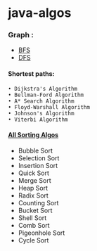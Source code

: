 # java-algos


### Graph :
* [BFS](https://github.com/jasdeepbhalla/java-algos/blob/master/src/graphs/bfs_graph.java)
* [DFS](https://github.com/jasdeepbhalla/java-algos/blob/master/src/graphs/dfs_graph.java)

#### Shortest paths:
	• Dijkstra's Algorithm
	• Bellman-Ford Algorithm
	• A* Search Algorithm
	• Floyd-Warshall Algorithm
	• Johnson's Algorithm
	• Viterbi Algorithm



#### [All Sorting Algos](https://github.com/jasdeepbhalla/java-algos/blob/master/src/sorting/AllSorting.java)
* Bubble Sort
* Selection Sort
* Insertion Sort
* Quick Sort
* Merge Sort
* Heap Sort
* Radix Sort
* Counting Sort
* Bucket Sort
* Shell Sort
* Comb Sort
* Pigeonhole Sort
* Cycle Sort
